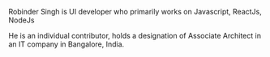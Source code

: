 Robinder Singh is UI developer who primarily works on Javascript, ReactJs, NodeJs


He is an individual contributor,  holds a designation of Associate Architect in an IT company in Bangalore, India.

